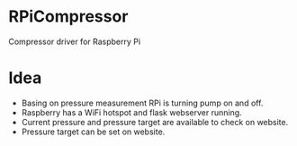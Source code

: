 # RPiCompressor
Compressor driver for Raspberry Pi

# Idea

 - Basing on pressure measurement RPi is turning pump on and off.
 - Raspberry has a WiFi hotspot and flask webserver running.
 - Current pressure and pressure target are available to check on website.
 - Pressure target can be set on website.
